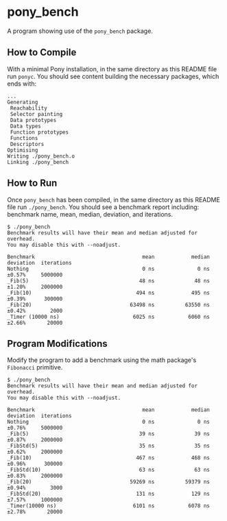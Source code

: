 # pony_bench

A program showing use of the `pony_bench` package.

## How to Compile

With a minimal Pony installation, in the same directory as this README file run `ponyc`. You should see content building the necessary packages, which ends with:

```console
...
Generating
 Reachability
 Selector painting
 Data prototypes
 Data types
 Function prototypes
 Functions
 Descriptors
Optimising
Writing ./pony_bench.o
Linking ./pony_bench
```

## How to Run

Once `pony_bench` has been compiled, in the same directory as this README file run `./pony_bench`. You should see a benchmark report including: benchmark name, mean, median, deviation, and iterations.

```console
$ ./pony_bench
Benchmark results will have their mean and median adjusted for overhead.
You may disable this with --noadjust.

Benchmark                                   mean            median   deviation  iterations
Nothing                                     0 ns              0 ns      ±0.57%     5000000
_Fib(5)                                    48 ns             48 ns      ±1.20%     2000000
_Fib(10)                                  494 ns            495 ns      ±0.39%      300000
_Fib(20)                                63498 ns          63550 ns      ±0.42%        2000
_Timer (10000 ns)                        6025 ns           6060 ns      ±2.66%       20000
```

## Program Modifications

Modify the program to add a benchmark using the math package's `Fibonacci` primitive.

```console
$ ./pony_bench
Benchmark results will have their mean and median adjusted for overhead.
You may disable this with --noadjust.

Benchmark                                   mean            median   deviation  iterations
Nothing                                     0 ns              0 ns      ±0.76%     5000000
_Fib(5)                                    39 ns             39 ns      ±0.87%     2000000
_FibStd(5)                                 35 ns             35 ns      ±0.62%     2000000
_Fib(10)                                  467 ns            468 ns      ±0.96%      300000
_FibStd(10)                                63 ns             63 ns      ±0.83%     2000000
_Fib(20)                                59269 ns          59379 ns      ±0.94%        3000
_FibStd(20)                               131 ns            129 ns      ±7.57%     1000000
_Timer(10000 ns)                         6101 ns           6078 ns      ±2.78%       20000
```
